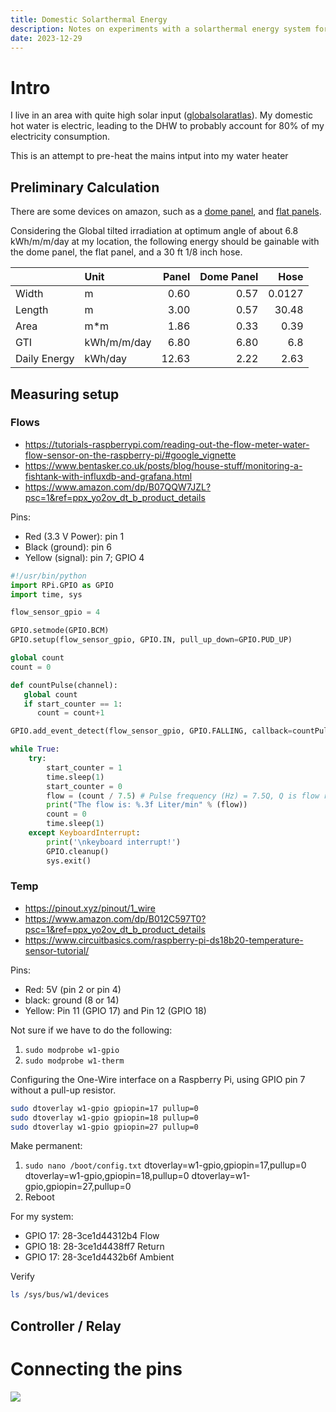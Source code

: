 ```yaml
--- 
title: Domestic Solarthermal Energy
description: Notes on experiments with a solarthermal energy system for domestic hot water pre-heating
date: 2023-12-29
---
```



# Intro
I live in an area with quite high solar input ([globalsolaratlas](https://globalsolaratlas.info/detail?c=37.331949,-118.444977,11&s=37.359242,-118.399658&m=site)). My domestic hot water is electric, leading to the DHW to probably account for 80% of my electricity consumption.

This is an attempt to pre-heat the mains intput into my water heater


## Preliminary Calculation
There are some devices on amazon, such as a [dome panel](https://www.amazon.com/Funmit-Solar-HEA-TER-Inground-Equipment/dp/B09TP3PW2V/ref=sr_1_23?crid=AS1OJOMKEMOB&keywords=solar+water+heater&qid=1695499547&sprefix=solar+water+heate%2Caps%2C165&sr=8-23&ufe=app_do%3Aamzn1.fos.f5122f16-c3e8-4386-bf32-63e904010ad0), and [flat panels](https://www.amazon.com/Supply-SwimEasy-Heater-Replacement-Expectancy/dp/B0C539NT12/ref=sxin_16_pa_sp_search_thematic_sspa?content-id=amzn1.sym.afd9c6b4-b179-4d6a-8ad1-7056a39c01ab%3Aamzn1.sym.afd9c6b4-b179-4d6a-8ad1-7056a39c01ab&crid=EA4A20NH8VJV&cv_ct_cx=solar+pool+heater&keywords=solar+pool+heater&pd_rd_i=B0C539NT12&pd_rd_r=6e66aecb-c355-452b-a170-3e974e3a0099&pd_rd_w=p5Nd7&pd_rd_wg=zec1Y&pf_rd_p=afd9c6b4-b179-4d6a-8ad1-7056a39c01ab&pf_rd_r=F2X9WBDXH1V7GVTGF7P3&qid=1695499587&sbo=RZvfv%2F%2FHxDF%2BO5021pAnSA%3D%3D&sprefix=solar+pool+he%2Caps%2C286&sr=1-1-2b34d040-5c83-4b7f-ba01-15975dfb8828-spons&ufe=app_do%3Aamzn1.fos.f5122f16-c3e8-4386-bf32-63e904010ad0&sp_csd=d2lkZ2V0TmFtZT1zcF9zZWFyY2hfdGhlbWF0aWM&psc=1).

Considering the Global tilted irradiation at optimum angle of about 6.8 kWh/m/m/day at my location, the following energy should be gainable with the dome panel, the flat panel, and a 30 ft 1/8 inch hose.



|              | Unit           | Panel | Dome Panel  | Hose    |
| :--          |:--             | --:   | --:         | --:     |
| Width	       | m	            | 0.60  | 0.57	      | 0.0127  |
| Length	   | m	            | 3.00	| 0.57	      | 30.48   |
| Area	       | m*m	        | 1.86	| 0.33	      | 0.39    |
| GTI	       | kWh/m/m/day	| 6.80	| 6.80	      | 6.8     |
| Daily Energy | kWh/day	    | 12.63	| 2.22	      | 2.63    |


## Measuring setup

### Flows
- https://tutorials-raspberrypi.com/reading-out-the-flow-meter-water-flow-sensor-on-the-raspberry-pi/#google_vignette
- https://www.bentasker.co.uk/posts/blog/house-stuff/monitoring-a-fishtank-with-influxdb-and-grafana.html
- https://www.amazon.com/dp/B07QQW7JZL?psc=1&ref=ppx_yo2ov_dt_b_product_details

Pins:
- Red (3.3 V Power): pin 1
- Black (ground): pin 6
- Yellow (signal): pin 7; GPIO 4

```python
#!/usr/bin/python
import RPi.GPIO as GPIO
import time, sys

flow_sensor_gpio = 4

GPIO.setmode(GPIO.BCM)
GPIO.setup(flow_sensor_gpio, GPIO.IN, pull_up_down=GPIO.PUD_UP)

global count
count = 0

def countPulse(channel):
   global count
   if start_counter == 1:
      count = count+1

GPIO.add_event_detect(flow_sensor_gpio, GPIO.FALLING, callback=countPulse)

while True:
    try:
        start_counter = 1
        time.sleep(1)
        start_counter = 0
        flow = (count / 7.5) # Pulse frequency (Hz) = 7.5Q, Q is flow rate in L/min.
        print("The flow is: %.3f Liter/min" % (flow))
        count = 0
        time.sleep(1)
    except KeyboardInterrupt:
        print('\nkeyboard interrupt!')
        GPIO.cleanup()
        sys.exit()
```



### Temp
- https://pinout.xyz/pinout/1_wire
- https://www.amazon.com/dp/B012C597T0?psc=1&ref=ppx_yo2ov_dt_b_product_details
- https://www.circuitbasics.com/raspberry-pi-ds18b20-temperature-sensor-tutorial/


Pins:
- Red: 5V (pin 2 or pin 4)
- black: ground (8 or 14)
- Yellow: Pin 11 (GPIO 17) and Pin 12 (GPIO 18)

Not sure if we have to do the following:
1. `sudo modprobe w1-gpio`
1. `sudo modprobe w1-therm`

Configuring the One-Wire interface on a Raspberry Pi, using GPIO pin 7 without a pull-up resistor.
```bash
sudo dtoverlay w1-gpio gpiopin=17 pullup=0
sudo dtoverlay w1-gpio gpiopin=18 pullup=0
sudo dtoverlay w1-gpio gpiopin=27 pullup=0
```

Make permanent:
1. `sudo nano /boot/config.txt`
dtoverlay=w1-gpio,gpiopin=17,pullup=0
dtoverlay=w1-gpio,gpiopin=18,pullup=0
dtoverlay=w1-gpio,gpiopin=27,pullup=0
1. Reboot


For my system:
- GPIO 17: 28-3ce1d44312b4 Flow
- GPIO 18: 28-3ce1d4438ff7 Return
- GPIO 17: 28-3ce1d4432b6f Ambient


Verify
```bash
ls /sys/bus/w1/devices
```



## Controller / Relay

# Connecting the pins
![](https://cdn.sparkfun.com/assets/learn_tutorials/4/2/4/header_pinout.jpg?_gl=1*zblvfp*_ga*MjA5NTU0NDYwNy4xNzAzOTA2MDk3*_ga_T369JS7J9N*MTcwMzkwNjA5Ny4xLjAuMTcwMzkwNjA5Ny42MC4wLjA.)


#


